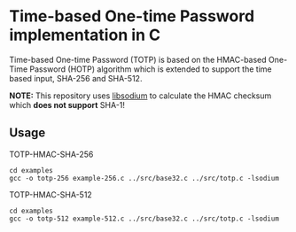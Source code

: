 # Time-based One-time Password implementation in C
Time-based One-time Password (TOTP) is based on the HMAC-based One-Time Password (HOTP) algorithm which is extended to support the time based input, SHA-256 and SHA-512.

**NOTE:** This repository uses [libsodium](https://github.com/jedisct1/libsodium) to calculate the HMAC checksum which **does not support** SHA-1!

## Usage
TOTP-HMAC-SHA-256
```
cd examples
gcc -o totp-256 example-256.c ../src/base32.c ../src/totp.c -lsodium
```

TOTP-HMAC-SHA-512
```
cd examples
gcc -o totp-512 example-512.c ../src/base32.c ../src/totp.c -lsodium
```